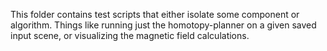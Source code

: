 This folder contains test scripts that either isolate some component or algorithm.
Things like running just the homotopy-planner on a given saved input scene, or visualizing the magnetic field calculations.
